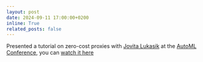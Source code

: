 ```yaml
---
layout: post
date: 2024-09-11 17:00:00+0200
inline: True
related_posts: false
---
```


Presented a tutorial on zero-cost proxies with [Jovita Lukasik](jovitalukasik.github.io/) at the [AutoML Conference](https://2024.automl.cc), you can [watch it here](https://www.youtube.com/watch?v=ygb5u2oh4BQ)